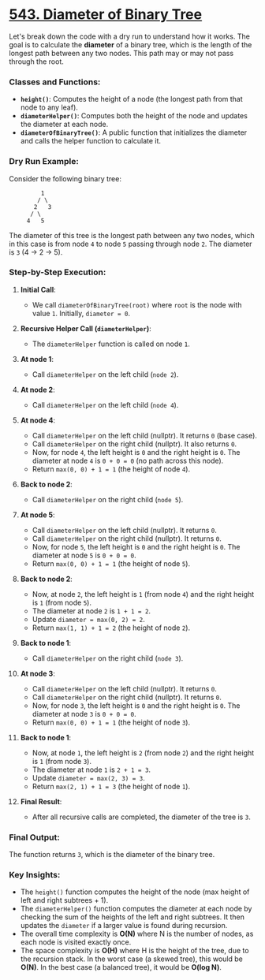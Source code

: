 # [543. Diameter of Binary Tree](https://leetcode.com/problems/diameter-of-binary-tree/)

Let's break down the code with a dry run to understand how it works. The goal is to calculate the **diameter** of a binary tree, which is the length of the longest path between any two nodes. This path may or may not pass through the root.

### Classes and Functions:

- **`height()`**: Computes the height of a node (the longest path from that node to any leaf).
- **`diameterHelper()`**: Computes both the height of the node and updates the diameter at each node.
- **`diameterOfBinaryTree()`**: A public function that initializes the diameter and calls the helper function to calculate it.

### Dry Run Example:

Consider the following binary tree:

```
         1
        / \
       2   3
      / \
     4   5
```

The diameter of this tree is the longest path between any two nodes, which in this case is from node `4` to node `5` passing through node `2`. The diameter is `3` (4 -> 2 -> 5).

### Step-by-Step Execution:

1. **Initial Call**:

   - We call `diameterOfBinaryTree(root)` where `root` is the node with value `1`. Initially, `diameter = 0`.

2. **Recursive Helper Call (`diameterHelper`)**:

   - The `diameterHelper` function is called on node `1`.

3. **At node 1**:
   - Call `diameterHelper` on the left child (`node 2`).
4. **At node 2**:

   - Call `diameterHelper` on the left child (`node 4`).

5. **At node 4**:

   - Call `diameterHelper` on the left child (nullptr). It returns `0` (base case).
   - Call `diameterHelper` on the right child (nullptr). It also returns `0`.
   - Now, for node `4`, the left height is `0` and the right height is `0`. The diameter at node `4` is `0 + 0 = 0` (no path across this node).
   - Return `max(0, 0) + 1 = 1` (the height of node `4`).

6. **Back to node 2**:

   - Call `diameterHelper` on the right child (`node 5`).

7. **At node 5**:

   - Call `diameterHelper` on the left child (nullptr). It returns `0`.
   - Call `diameterHelper` on the right child (nullptr). It returns `0`.
   - Now, for node `5`, the left height is `0` and the right height is `0`. The diameter at node `5` is `0 + 0 = 0`.
   - Return `max(0, 0) + 1 = 1` (the height of node `5`).

8. **Back to node 2**:

   - Now, at node `2`, the left height is `1` (from node `4`) and the right height is `1` (from node `5`).
   - The diameter at node `2` is `1 + 1 = 2`.
   - Update `diameter = max(0, 2) = 2`.
   - Return `max(1, 1) + 1 = 2` (the height of node `2`).

9. **Back to node 1**:

   - Call `diameterHelper` on the right child (`node 3`).

10. **At node 3**:

    - Call `diameterHelper` on the left child (nullptr). It returns `0`.
    - Call `diameterHelper` on the right child (nullptr). It returns `0`.
    - Now, for node `3`, the left height is `0` and the right height is `0`. The diameter at node `3` is `0 + 0 = 0`.
    - Return `max(0, 0) + 1 = 1` (the height of node `3`).

11. **Back to node 1**:

    - Now, at node `1`, the left height is `2` (from node `2`) and the right height is `1` (from node `3`).
    - The diameter at node `1` is `2 + 1 = 3`.
    - Update `diameter = max(2, 3) = 3`.
    - Return `max(2, 1) + 1 = 3` (the height of node `1`).

12. **Final Result**:
    - After all recursive calls are completed, the diameter of the tree is `3`.

### Final Output:

The function returns `3`, which is the diameter of the binary tree.

### Key Insights:

- The `height()` function computes the height of the node (max height of left and right subtrees + 1).
- The `diameterHelper()` function computes the diameter at each node by checking the sum of the heights of the left and right subtrees. It then updates the `diameter` if a larger value is found during recursion.
- The overall time complexity is **O(N)** where N is the number of nodes, as each node is visited exactly once.
- The space complexity is **O(H)** where H is the height of the tree, due to the recursion stack. In the worst case (a skewed tree), this would be **O(N)**. In the best case (a balanced tree), it would be **O(log N)**.
